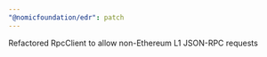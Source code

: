 ```yaml
---
"@nomicfoundation/edr": patch
---
```


Refactored RpcClient to allow non-Ethereum L1 JSON-RPC requests
